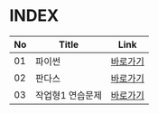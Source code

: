 # INDEX

|No|Title|Link|
|-|-|-|
|01|파이썬|[바로가기](./01)|
|02|판다스|[바로가기](./01)|
|03|작업형1 연습문제|[바로가기](./01)|

<br>
